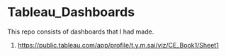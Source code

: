 # Tableau_Dashboards
This repo consists of dashboards that I had made.
1. https://public.tableau.com/app/profile/t.y.m.sai/viz/CE_Book1/Sheet1
